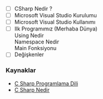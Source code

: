 - [ ] CSharp Nedir ?
- [ ] Microsoft Visual Studio Kurulumu
- [ ] Microsoft Visual Studio Kullanımı
- [ ] Ilk Programımız (Merhaba Dünya) <br/>Using Nedir <br/>Namespace Nedir <br/>Main Fonksiyonu
- [ ] Değişkenler

### Kaynaklar
- [C Sharp Programlama Dili](https://tr.wikibooks.org/wiki/C_Sharp_Programlama_Dili)
- [C Sharp Nedir](http://www.teknokoliker.com/2011/11/c-nedir-c-temelleri-nelerdir.html)
